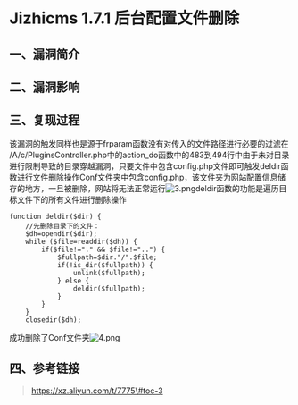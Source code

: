 Jizhicms 1.7.1 后台配置文件删除
===============================

一、漏洞简介
------------

二、漏洞影响
------------

三、复现过程
------------

该漏洞的触发同样也是源于frparam函数没有对传入的文件路径进行必要的过滤在
/A/c/PluginsController.php中的action\_do函数中的483到494行中由于未对目录进行限制导致的目录穿越漏洞，只要文件中包含config.php文件即可触发deldir函数进行文件删除操作Conf文件夹中包含config.php，该文件夹为网站配置信息储存的地方，一旦被删除，网站将无法正常运行![3.png](./resource/Jizhicms1.7.1后台配置文件删除/media/rId24.png)deldir函数的功能是遍历目标文件下的所有文件进行删除操作

    function deldir($dir) {
        //先删除目录下的文件：
        $dh=opendir($dir);
        while ($file=readdir($dh)) {
            if($file!="." && $file!="..") {
                $fullpath=$dir."/".$file;
                if(!is_dir($fullpath)) {
                    unlink($fullpath);
                } else {
                    deldir($fullpath);
                }
            }
        }
        closedir($dh);

成功删除了Conf文件夹![4.png](./resource/Jizhicms1.7.1后台配置文件删除/media/rId25.png)

四、参考链接
------------

> https://xz.aliyun.com/t/7775\#toc-3
